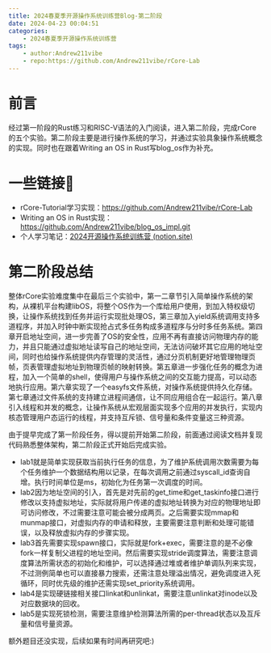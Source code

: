 ```yaml
---
title: 2024春夏季开源操作系统训练营Blog-第二阶段
date: 2024-04-23 00:04:51
categories:
    - 2024春夏季开源操作系统训练营
tags:
    - author:Andrew211vibe
    - repo:https://github.com/Andrew211vibe/rCore-Lab
---
```

# 前言

经过第一阶段的Rust练习和RISC-V语法的入门阅读，进入第二阶段，完成rCore的五个实验。第二阶段主要是进行操作系统的学习，并通过实验具象操作系统概念的实现。同时也在跟着Writing an OS in Rust写blog_os作为补充。

# 一些链接🔗

- rCore-Tutorial学习实现：https://github.com/Andrew211vibe/rCore-Lab
- Writing an OS in Rust实现：https://github.com/Andrew211vibe/blog_os_impl.git
- 个人学习笔记：[2024开源操作系统训练营 (notion.site)](https://andrew211vibe.notion.site/2024-850ebd79bde0444f985e7c3c816f501f)

# 第二阶段总结

整体rCore实验难度集中在最后三个实验中，第一二章节引入简单操作系统的架构，从裸机平台构建libOS，将整个OS作为一个库给用户使用，到加入特权级切换，让操作系统找到任务并运行实现批处理OS，第三章加入yield系统调用支持多道程序，并加入时钟中断实现抢占式多任务构成多道程序与分时多任务系统。第四章开启地址空间，进一步完善了OS的安全性，应用不再有直接访问物理内存的能力，并且只能通过虚拟地址读写自己的地址空间，无法访问破坏其它应用的地址空间，同时也给操作系统提供内存管理的灵活性，通过分页机制更好地管理物理页帧，页表管理虚拟地址到物理页帧的映射转换。第五章进一步强化任务的概念为进程，加入一个简单的shell，使得用户与操作系统之间的交互能力提高，可以动态地执行应用。第六章实现了一个easyfs文件系统，对操作系统提供持久化存储。第七章通过文件系统的支持建立进程间通信，让不同应用组合在一起运行。第八章引入线程和并发的概念，让操作系统从宏观层面实现多个应用的并发执行，实现内核态管理用户态运行的线程，并支持互斥锁、信号量和条件变量这三种资源。

由于提早完成了第一阶段任务，得以提前开始第二阶段，前面通过阅读文档并复现代码熟悉整体架构，第二阶段正式开始后完成实验。

- lab1就是简单实现获取当前执行任务的信息，为了维护系统调用次数需要为每个任务维护一个数据结构用以记录，在每次调用之前通过syscall_id查询自增。执行时间单位是ms，初始化为任务第一次调度的时间。
- lab2因为地址空间的引入，首先是对先前的get_time和get_taskinfo接口进行修改以支持虚拟地址，实际就将用户传递的虚拟地址转换为对应的物理地址即可访问修改，不过需要注意可能会被分成两页。之后需要实现mmap和munmap接口，对虚拟内存的申请和释放，主要需要注意判断和处理可能错误，以及释放虚拟内存的步骤实现。
- lab3首先需要实现spawn接口，实际就是fork+exec，需要注意的是不必像fork一样复制父进程的地址空间。然后需要实现stride调度算法，需要注意调度算法所需状态的初始化和维护，可以选择通过堆或者维护单调队列来实现，不过测例简单也可以直接暴力搜索，还需注意处理溢出情况，避免调度进入死循环，同时优先级的维护还需实现set_priority系统调用。
- lab4是实现硬链接相关接口linkat和unlinkat，需要注意unlinkat对inode以及对应数据块的回收。
- lab5是实现死锁检测，需要注意维护检测算法所需的per-thread状态以及互斥量和信号量资源。

额外题目还没实现，后续如果有时间再研究吧:)
